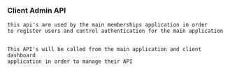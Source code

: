 ### Client Admin API

    this api's are used by the main memberships application in order 
    to register users and control authentication for the main application


    This API's will be called from the main application and client dashboard 
    application in order to manage their API